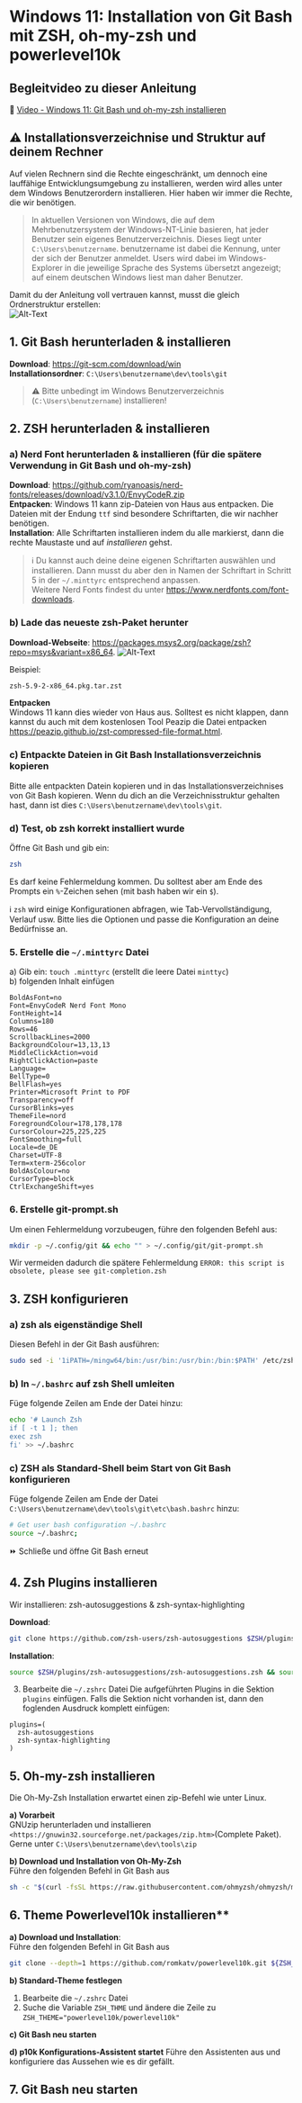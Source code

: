 # Windows 11: Installation von Git Bash mit ZSH, oh-my-zsh und powerlevel10k

## Begleitvideo zu dieser Anleitung
:movie_camera: [Video - Windows 11: Git Bash und oh-my-zsh installieren](https://youtu.be/aqukKyAES7o)

## :warning: Installationsverzeichnise und Struktur auf deinem Rechner
Auf vielen Rechnern sind die Rechte eingeschränkt, um dennoch eine lauffähige Entwicklungsumgebung zu installieren, werden wird alles unter dem Windows Benutzerordern installieren. Hier haben wir immer die Rechte, die wir benötigen.

>In aktuellen Versionen von Windows, die auf dem Mehrbenutzersystem der Windows-NT-Linie basieren, hat jeder Benutzer sein eigenes Benutzerverzeichnis. Dieses liegt unter ```C:\Users\benutzername```. benutzername ist dabei die Kennung, unter der sich der Benutzer anmeldet. Users wird dabei im Windows-Explorer in die jeweilige Sprache des Systems übersetzt angezeigt; auf einem deutschen Windows liest man daher Benutzer.

Damit du der Anleitung voll vertrauen kannst, musst die gleich Ordnerstruktur erstellen:</br>
![Alt-Text](verzeichnisse.png)

## 1. Git Bash herunterladen & installieren
**Download**: <https://git-scm.com/download/win> </br>
**Installationsordner**: ```C:\Users\benutzername\dev\tools\git``` </br>

> :warning: Bitte unbedingt im Windows Benutzerverzeichnis (```C:\Users\benutzername```) installieren!

## 2. ZSH herunterladen & installieren

### a) Nerd Font herunterladen & installieren (für die spätere Verwendung in Git Bash und oh-my-zsh) </br>
**Download**: <https://github.com/ryanoasis/nerd-fonts/releases/download/v3.1.0/EnvyCodeR.zip> </br>
**Entpacken**: Windows 11 kann zip-Dateien von Haus aus entpacken. Die Dateien mit der Endung ```ttf``` sind besondere Schriftarten, die wir nachher benötigen. </br>
**Installation**: Alle Schriftarten installieren indem du alle markierst, dann die rechte Maustaste und auf _installieren_ gehst. </br>

> :information_source:
Du kannst auch deine deine eigenen Schriftarten auswählen und installieren. Dann musst du aber den in Namen der Schriftart in Schritt 5 in der ```~/.minttyrc``` entsprechend anpassen. </br>
Weitere Nerd Fonts findest du unter <https://www.nerdfonts.com/font-downloads>. 

### b) Lade das neueste zsh-Paket herunter

**Download-Webseite**: <https://packages.msys2.org/package/zsh?repo=msys&variant=x86_64>. 
![Alt-Text](zsh-download.png)

Beispiel:

```txt
zsh-5.9-2-x86_64.pkg.tar.zst
```
**Entpacken** </br>
Windows 11 kann dies wieder von Haus aus. Solltest es nicht klappen, dann kannst du auch mit dem kostenlosen Tool Peazip die Datei entpacken <https://peazip.github.io/zst-compressed-file-format.html>.

### c) Entpackte Dateien in Git Bash Installationsverzeichnis kopieren
Bitte alle entpackten Datein kopieren und in das Installationsverzeichnises von Git Bash kopieren.
Wenn du dich an die Verzeichnisstruktur gehalten hast, dann ist dies ```C:\Users\benutzername\dev\tools\git```.

### d) Test, ob zsh korrekt installiert wurde
Öffne Git Bash und gib ein:

```bash
zsh
```
Es darf keine Fehlermeldung kommen. Du solltest aber am Ende des Prompts ein ```%```-Zeichen sehen (mit bash haben wir ein ```$```).

:information_source: `zsh` wird einige Konfigurationen abfragen, wie Tab-Vervollständigung, Verlauf usw. Bitte lies die Optionen und passe die Konfiguration an deine Bedürfnisse an.

### 5. Erstelle die `~/.minttyrc` Datei
a) Gib ein: ``` touch .minttyrc ``` (erstellt die leere Datei ```minttyc```)</br>
b) folgenden Inhalt einfügen </br>

```.minttyrc
BoldAsFont=no
Font=EnvyCodeR Nerd Font Mono
FontHeight=14
Columns=180
Rows=46
ScrollbackLines=2000
BackgroundColour=13,13,13
MiddleClickAction=void
RightClickAction=paste
Language=
BellType=0
BellFlash=yes
Printer=Microsoft Print to PDF
Transparency=off
CursorBlinks=yes
ThemeFile=nord
ForegroundColour=178,178,178
CursorColour=225,225,225
FontSmoothing=full
Locale=de_DE
Charset=UTF-8
Term=xterm-256color
BoldAsColour=no
CursorType=block
CtrlExchangeShift=yes
```

### 6. Erstelle git-prompt.sh

Um einen Fehlermeldung vorzubeugen, führe den folgenden Befehl aus:

```bash
mkdir -p ~/.config/git && echo "" > ~/.config/git/git-prompt.sh
```

Wir vermeiden dadurch die spätere Fehlermeldung ```ERROR: this script is obsolete, please see git-completion.zsh```

## 3. ZSH konfigurieren

### a) zsh als eigenständige Shell
Diesen Befehl in der Git Bash ausführen:

```bash
sudo sed -i '1iPATH=/mingw64/bin:/usr/bin:/usr/bin:/bin:$PATH' /etc/zsh/zshenv
```

### b) In `~/.bashrc` auf zsh Shell umleiten

Füge folgende Zeilen am Ende der Datei hinzu:

```bash
echo '# Launch Zsh
if [ -t 1 ]; then
exec zsh
fi' >> ~/.bashrc
```

### c) ZSH als Standard-Shell beim Start von Git Bash konfigurieren

Füge folgende Zeilen am Ende der Datei ```C:\Users\benutzername\dev\tools\git\etc\bash.bashrc``` hinzu:

```bash
# Get user bash configuration ~/.bashrc
source ~/.bashrc;
```

:fast_forward: Schließe und öffne Git Bash erneut

## 4. Zsh Plugins installieren
Wir installieren: zsh-autosuggestions & zsh-syntax-highlighting

**Download**: 

```bash
git clone https://github.com/zsh-users/zsh-autosuggestions $ZSH/plugins/zsh-autosuggestions && git clone https://github.com/zsh-users/zsh-syntax-highlighting.git $ZSH/plugins/zsh-syntax-highlighting
```
    
**Installation**:    

```bash
source $ZSH/plugins/zsh-autosuggestions/zsh-autosuggestions.zsh && source $ZSH/plugins/zsh-syntax-highlighting/zsh-syntax-highlighting.zsh
```

3. Bearbeite die `~/.zshrc` Datei
Die aufgeführten Plugins in die Sektion ```plugins``` einfügen. Falls die Sektion nicht vorhanden ist, dann den foglenden Ausdruck komplett einfügen:
```zshrc
plugins=( 
  zsh-autosuggestions
  zsh-syntax-highlighting
)
```

## 5. Oh-my-zsh installieren
Die Oh-My-Zsh Installation erwartet einen zip-Befehl wie unter Linux. 

**a) Vorarbeit** </br>
GNUzip herunterladen und installieren ```<https://gnuwin32.sourceforge.net/packages/zip.htm>```(Complete Paket). 
Gerne unter ```C:\Users\benutzername\dev\tools\zip``` </br>

**b) Download und Installation von Oh-My-Zsh** </br>
Führe den folgenden Befehl in Git Bash aus

```bash
sh -c "$(curl -fsSL https://raw.githubusercontent.com/ohmyzsh/ohmyzsh/master/tools/install.sh)"
```

## 6. Theme Powerlevel10k installieren** </br>

**a) Download und Installation**: </br>
Führe den folgenden Befehl in Git Bash aus

```bash
git clone --depth=1 https://github.com/romkatv/powerlevel10k.git ${ZSH_CUSTOM:-$HOME/.oh-my-zsh/custom}/themes/powerlevel10k
```

**b) Standard-Theme festlegen**
1. Bearbeite die `~/.zshrc` Datei
2. Suche die Variable ```ZSH_THME``` und ändere die Zeile zu ```ZSH_THEME="powerlevel10k/powerlevel10k"```

**c) Git Bash neu starten**

**d) p10k Konfigurations-Assistent startet**
Führe den Assistenten aus und konfiguriere das Aussehen wie es dir gefällt.

## 7. Git Bash neu starten

